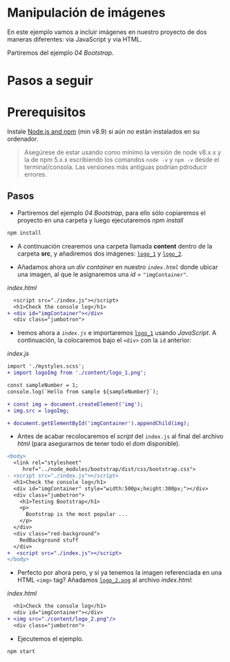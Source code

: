 # Manipulación de imágenes

En este ejemplo vamos a incluir imágenes en nuestro proyecto de dos maneras diferentes: via JavaScript y via HTML.

Partiremos del ejemplo _04 Bootstrap_.

# Pasos a seguir

# Prerequisitos

Instale [Node.js and npm](https://nodejs.org/en/) (min v8.9) si aún no están instalados en su ordenador.

> Asegúrese de estar usando como mínimo la versión de node v8.x.x y la de npm 5.x.x escribiendo los comandos `node -v` y `npm -v` desde el terminal/consola. Las versiones más antiguas podrían pdroducir errores.

## Pasos

- Partiremos del ejemplo _04 Bootstrap_, para ello sólo copiaremos el proyecto en una carpeta y luego ejecutaremos _npm install_

```cmd
npm install
```
- A continuación crearemos una carpeta llamada **content** dentro de la carpeta **src**, y añadiremos dos imágenes: [`logo_1`](./src/content/logo_1.png) y [`logo_2`](./src/content/logo_2.png).

- Añadamos ahora un _div container_ en nuestro _`index.html`_ donde ubicar una imagen, al que le asignaremos una _id_ = `"imgContainer"`.

_index.html_

```diff
  <script src="./index.js"></script>  
  <h1>Check the console log</h1>
+ <div id="imgContainer"></div>  
  <div class="jumbotron">
```

- Iremos ahora a _`index.js`_ e importaremos [`logo_1`](./src/content/logo_1.png) usando _JavaScript_. 
A continuación, la colocaremos bajo el `<div>` con la `id` anterior:

_index.js_

```diff
import './mystyles.scss';
+ import logoImg from './content/logo_1.png';

const sampleNumber = 1;
console.log(`Hello from sample ${sampleNumber}`);

+ const img = document.createElement('img');
+ img.src = logoImg;

+ document.getElementById('imgContainer').appendChild(img);
```

- Antes de acabar recolocaremos el _script_ del `index.js` al final del archivo _html_ (para asegurarnos de tener todo el _dom_ disponible).

```diff
<body>
  <link rel="stylesheet" 
     href="../node_modules/bootstrap/dist/css/bootstrap.css">  
- <script src="./index.js"></script>  
  <h1>Check the console log</h1>
  <div id="imgContainer" style="width:500px;height:300px;"></div>
  <div class="jumbotron">
    <h1>Testing Bootstrap</h1>
    <p>
      Bootstrap is the most popular ...
    </p>
  </div>
  <div class="red-background">
    RedBackground stuff
  </div>
+  <script src="./index.js"></script>  
</body>

```

- Perfecto por ahora pero, y si ya tenemos la imagen referenciada en una HTML `<img>` tag? Añadamos [`logo_2.png`](./src/content/logo_2.png) al archivo _index.html_:

_index.html_

```diff
  <h1>Check the console log</h1>
  <div id="imgContainer"></div>  
+ <img src="./content/logo_2.png"/>
  <div class="jumbotron">
```

- Ejecutemos el ejemplo.

```bash
npm start
```